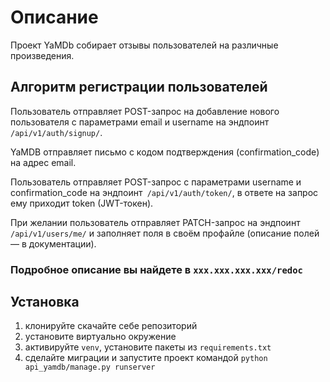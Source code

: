 # Описание

Проект YaMDb собирает отзывы пользователей на различные произведения.

## Алгоритм регистрации пользователей

Пользователь отправляет POST-запрос на добавление нового пользователя с параметрами email и username на эндпоинт `/api/v1/auth/signup/`.

YaMDB отправляет письмо с кодом подтверждения (confirmation_code) на адрес email.

Пользователь отправляет POST-запрос с параметрами username и confirmation_code на эндпоинт` /api/v1/auth/token/`, в ответе на запрос ему приходит token (JWT-токен).

При желании пользователь отправляет PATCH-запрос на эндпоинт `/api/v1/users/me/` и заполняет поля в своём профайле (описание полей — в документации).


### Подробное описание вы найдете в `xxx.xxx.xxx.xxx/redoc`

## Установка

1. клонируйте скачайте себе репозиторий
2. установите виртуально окружение
3. активируйте `venv`, установите пакеты из `requirements.txt`
4. сделайте миграции и запустите проект командой `python api_yamdb/manage.py runserver`